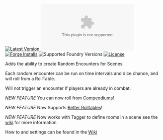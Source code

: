 [![Latest Version](https://img.shields.io/github/v/release/veevelder/random-encounters?display_name=tag&sort=semver&label=Latest%20Version)](https://github.com/veevelder/random-encounters/releases/latest)
![Latest Release Download Count](https://img.shields.io/github/downloads/veevelder/random-encounters/latest/module.zip)
[![Forge Installs](https://img.shields.io/badge/dynamic/json?label=Forge%20Installs&query=package.installs&suffix=%25&url=https%3A%2F%2Fforge-vtt.com%2Fapi%2Fbazaar%2Fpackage%2Frandom-encounters&colorB=4aa94a)](https://forge-vtt.com/bazaar#package=random-encounters)
![Supported Foundry Versions](https://img.shields.io/endpoint?url=https://foundryshields.com/version?url=https://github.com/veevelder/random-encounters/releases/latest/download/module.json)
[![License](https://img.shields.io/github/license/veevelder/random-encounters?label=License)](LICENSE)

Adds the ability to create Random Encounters for Scenes.

Each random encounter can be run on time intervals and dice chance, and will roll from a RollTable.

Will not trigger an encounter if players are already in combat.

*NEW FEATURE* You can now roll from [Compendiums](https://github.com/veevelder/random-encounters/wiki/Rolling-from-Compendiums)!

*NEW FEATURE* Now Supports [Better Rolltables](https://github.com/veevelder/random-encounters/wiki/Better-Rolltables)!

*NEW FEATURE* Now works with Tagger to define rooms in a scene see the [wiki](https://github.com/veevelder/random-encounters/wiki/Random-Encounter-for-a-Room-Area-within-a-Scene) for more information

How to and settings can be found in the [Wiki](https://github.com/veevelder/random-encounters/wiki)
